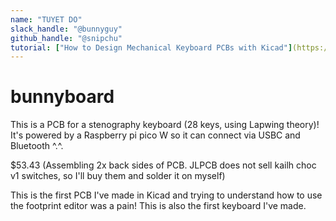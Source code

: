 ```yaml
---
name: "TUYET DO"
slack_handle: "@bunnyguy"
github_handle: "@snipchu"
tutorial: ["How to Design Mechanical Keyboard PCBs with Kicad"](https://youtu.be/8WXpGTIbxlQ?feature=shared)
---
```


# bunnyboard
<!-- Describe your board in 2-3 sentences. What are you making? What will it do? -->
This is a PCB for a stenography keyboard (28 keys, using Lapwing theory)! It's powered by a Raspberry pi pico W so it can connect via USBC and Bluetooth ^.^.


<!-- How much is it going to cost? -->
$53.43 (Assembling 2x back sides of PCB. JLPCB does not sell kailh choc v1 switches, so I'll buy them and solder it on myself)

<!-- Tell us a little bit about your design process. What were some challenges? What helped? ***Totally optional*** -->
This is the first PCB I've made in Kicad and trying to understand how to use the footprint editor was a pain! This is also the first keyboard I've made.
